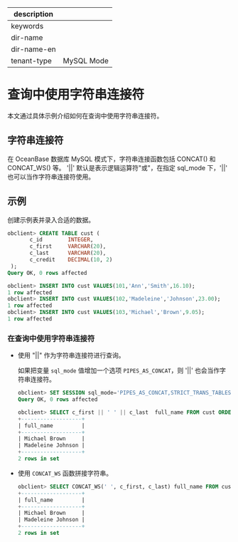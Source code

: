 |description||
|---|---|
|keywords||
|dir-name||
|dir-name-en||
|tenant-type|MySQL Mode|

# 查询中使用字符串连接符

本文通过具体示例介绍如何在查询中使用字符串连接符。

## 字符串连接符

在 OceanBase 数据库 MySQL 模式下，字符串连接函数包括 CONCAT() 和 CONCAT_WS() 等。 '\|\|' 默认是表示逻辑运算符"或"，在指定 sql_mode 下，'\|\|' 也可以当作字符串连接符使用。

## 示例

创建示例表并录入合适的数据。

```sql
obclient> CREATE TABLE cust (
       c_id        INTEGER,
       c_first     VARCHAR(20),
       c_last      VARCHAR(20),
       c_credit    DECIMAL(10, 2)
 );
Query OK, 0 rows affected

obclient> INSERT INTO cust VALUES(101,'Ann','Smith',16.10);
1 row affected
obclient> INSERT INTO cust VALUES(102,'Madeleine','Johnson',23.00);
1 row affected
obclient> INSERT INTO cust VALUES(103,'Michael','Brown',9.05);
1 row affected
```

### 在查询中使用字符串连接符

* 使用 "\|\|" 作为字符串连接符进行查询。

  如果把变量 `sql_mode` 值增加一个选项 `PIPES_AS_CONCAT`，则 '\|\|' 也会当作字符串连接符。

  ```sql
  obclient> SET SESSION sql_mode='PIPES_AS_CONCAT,STRICT_TRANS_TABLES,STRICT_ALL_TABLES';
  Query OK, 0 rows affected

  obclient> SELECT c_first || ' ' || c_last  full_name FROM cust ORDER BY c_last LIMIT 2;
  +-------------------+
  | full_name         |
  +-------------------+
  | Michael Brown     |
  | Madeleine Johnson |
  +-------------------+
  2 rows in set
  ```

* 使用 `CONCAT_WS` 函数拼接字符串。

  ```sql
  obclient> SELECT CONCAT_WS(' ', c_first, c_last) full_name FROM cust ORDER BY c_last LIMIT 2;
  +-------------------+
  | full_name         |
  +-------------------+
  | Michael Brown     |
  | Madeleine Johnson |
  +-------------------+
  2 rows in set
  ```
